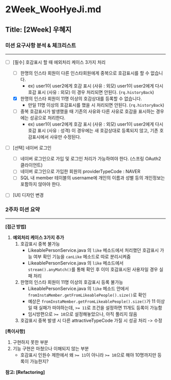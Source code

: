# 2Week_WooHyeJi.md

## Title: [2Week] 우혜지

### 미션 요구사항 분석 & 체크리스트

---
- [ ] [필수] 호감표시 할 때 에외처리 케이스 3가지 처리
    - [ ] 한명의 인스타 회원이 다른 인스타회원에게 중복으로 호감표시를 할 수 없습니다.
        - ex) user1이 user2에게 호감 표시 (사유 : 외모)
          user1이 user2에게 다시 호감 표시 (사유 : 외모)
          이 경우 처리되면 안된다. (`rq.historyBack`)
    - [x] 한명의 인스타 회원이 11명 이상의 호감상대를 등록할 수 없습니다.
        - 만일 11명 이상의 호감표시를 했을 시 처리되면 안된다. (`rq.historyBack`)
    - [ ] 중복 호감표시가 발생했을 때 기존의 사유와 다른 사유로 호감을 표시하는 경우에는 성공으로 처리한다.
        - ex) user1이 user2에게 호감 표시 (사유 : 외모)
          user1이 user2에게 다시 호감 표시 (사유 : 성격)
          이 경우에는 새 호감상대로 등록되지 않고, 기존 호감표시에서 사유만 수정된다.
- [ ] [선택] 네이버 로그인
    - [ ] 네이버 로그인으로 가입 및 로그인 처리가 가능하여야 한다. (스프링 OAuth2 클라이언트)
    - [ ] 네이버 로그인으로 가입한 회원의 providerTypeCode : NAVER
    - [ ] SQL 내 member 테이블의 username에 개인의 이름과 성별 등의 개인정보는 포함하지 않아야 한다.
- [ ] [UI] 디자인 변경


### 2주차 미션 요약

---

**[접근 방법]**
1. **예외처리 케이스 3가지 추가**
    1) 호감표시 중복 불가능
        - LikeablePersonService.java 의 `like` 메소드에서 처리했던 호감표시 가능 여부 확인 기능을 `canLike` 메소드로 따로 분리시켜줌
        - LikeablePersonService.java 의 `like` 메소드에서 `stream().anyMatch()`를 통해 확인 후 이미 호감표시된 사용자일 경우 실패 처리
    2) 한명의 인스타 회원이 11명 이상의 호감표시 등록 불가능
        - LikeablePersonService.java 의 `like` 메소드 안에서 `fromInstaMember.getFromLikeablePeople().size()`로 확인
        - 예상은 `fromInstaMember.getFromLikeablePeople().size()`가 11 이상일 때 실패가 떠야하는데, `>= 11`로 조건을 설정하면 11개도 등록이 가능함
        - 임시방편으로 `>= 10`으로 설정해놓았으나, 아직 풀리지 않음
    3) 호감표시 중복 발생 시 다른 attractiveTypeCode 가질 시 성공 처리 -> 수정

    


**[특이사항]**
1. 구현하지 못한 부분
2. 기능 구현은 마쳤으나 이해되지 않는 부분
    - 호감표시 인원수 제한에서 왜 `>= 11`이 아니라 `>= 10`으로 해야 10명까지만 등록이 가능한지?

**참고: [Refactoring]**